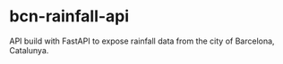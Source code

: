 # bcn-rainfall-api
API build with FastAPI to expose rainfall data from the city of Barcelona, Catalunya.
